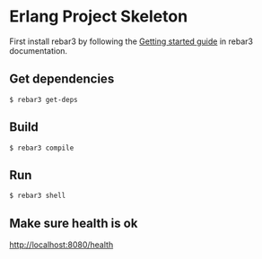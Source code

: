 Erlang Project Skeleton
=====
First install rebar3 by following the [Getting started guide](https://rebar3.org/docs/getting-started/) in rebar3 documentation.

Get dependencies
-----

    $ rebar3 get-deps
Build
-----

    $ rebar3 compile
Run
-----

    $ rebar3 shell

Make sure health is ok
-----
[http://localhost:8080/health](http://localhost:8080/health)
